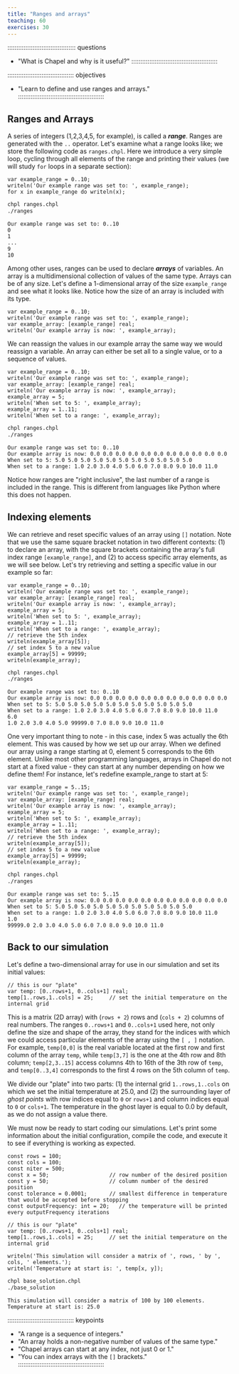 ```yaml
---
title: "Ranges and arrays"
teaching: 60
exercises: 30
---
```


:::::::::::::::::::::::::::::::::::::: questions
- "What is Chapel and why is it useful?"
::::::::::::::::::::::::::::::::::::::::::::::::

::::::::::::::::::::::::::::::::::::: objectives
- "Learn to define and use ranges and arrays."
::::::::::::::::::::::::::::::::::::::::::::::::

## Ranges and Arrays

A series of integers (1,2,3,4,5, for example), is called a **_range_**. Ranges are generated with the `..`
operator. Let's examine what a range looks like; we store the following code as `ranges.chpl`. Here we
introduce a very simple loop, cycling through all elements of the range and printing their values (we will
study `for` loops in a separate section):

```chpl
var example_range = 0..10;
writeln('Our example range was set to: ', example_range);
for x in example_range do writeln(x);
```

```bash
chpl ranges.chpl
./ranges
```

```output
Our example range was set to: 0..10
0
1
...
9
10
```

Among other uses, ranges can be used to declare **_arrays_** of variables. An array is a multidimensional
collection of values of the same type. Arrays can be of any size. Let's define a 1-dimensional array of the
size `example_range` and see what it looks like. Notice how the size of an array is included with its type.

```chpl
var example_range = 0..10;
writeln('Our example range was set to: ', example_range);
var example_array: [example_range] real;
writeln('Our example array is now: ', example_array);
```

We can reassign the values in our example array the same way we would reassign a variable. An array can either
be set all to a single value, or to a sequence of values.

```chpl
var example_range = 0..10;
writeln('Our example range was set to: ', example_range);
var example_array: [example_range] real;
writeln('Our example array is now: ', example_array);
example_array = 5;
writeln('When set to 5: ', example_array);
example_array = 1..11;
writeln('When set to a range: ', example_array);
```

```bash
chpl ranges.chpl
./ranges
```

```output
Our example range was set to: 0..10
Our example array is now: 0.0 0.0 0.0 0.0 0.0 0.0 0.0 0.0 0.0 0.0 0.0
When set to 5: 5.0 5.0 5.0 5.0 5.0 5.0 5.0 5.0 5.0 5.0 5.0
When set to a range: 1.0 2.0 3.0 4.0 5.0 6.0 7.0 8.0 9.0 10.0 11.0
```

Notice how ranges are "right inclusive", the last number of a range is included in the range. This is
different from languages like Python where this does not happen.

## Indexing elements

We can retrieve and reset specific values of an array using `[]` notation. Note that we use the same square
bracket notation in two different contexts: (1) to declare an array, with the square brackets containing the
array's full index range `[example_range]`, and (2) to access specific array elements, as we will see
below. Let's try retrieving and setting a specific value in our example so far:

```chpl
var example_range = 0..10;
writeln('Our example range was set to: ', example_range);
var example_array: [example_range] real;
writeln('Our example array is now: ', example_array);
example_array = 5;
writeln('When set to 5: ', example_array);
example_array = 1..11;
writeln('When set to a range: ', example_array);
// retrieve the 5th index
writeln(example_array[5]);
// set index 5 to a new value
example_array[5] = 99999;
writeln(example_array);
```

```bash
chpl ranges.chpl
./ranges
```

```output
Our example range was set to: 0..10
Our example array is now: 0.0 0.0 0.0 0.0 0.0 0.0 0.0 0.0 0.0 0.0 0.0
When set to 5: 5.0 5.0 5.0 5.0 5.0 5.0 5.0 5.0 5.0 5.0 5.0
When set to a range: 1.0 2.0 3.0 4.0 5.0 6.0 7.0 8.0 9.0 10.0 11.0
6.0
1.0 2.0 3.0 4.0 5.0 99999.0 7.0 8.0 9.0 10.0 11.0
```

One very important thing to note - in this case, index 5 was actually the 6th element. This was caused by how
we set up our array. When we defined our array using a range starting at 0, element 5 corresponds to the 6th
element. Unlike most other programming languages, arrays in Chapel do not start at a fixed value - they can
start at any number depending on how we define them! For instance, let's redefine example_range to start at 5:

```chpl
var example_range = 5..15;
writeln('Our example range was set to: ', example_range);
var example_array: [example_range] real;
writeln('Our example array is now: ', example_array);
example_array = 5;
writeln('When set to 5: ', example_array);
example_array = 1..11;
writeln('When set to a range: ', example_array);
// retrieve the 5th index
writeln(example_array[5]);
// set index 5 to a new value
example_array[5] = 99999;
writeln(example_array);
```

```bash
chpl ranges.chpl
./ranges
```

```output
Our example range was set to: 5..15
Our example array is now: 0.0 0.0 0.0 0.0 0.0 0.0 0.0 0.0 0.0 0.0 0.0
When set to 5: 5.0 5.0 5.0 5.0 5.0 5.0 5.0 5.0 5.0 5.0 5.0
When set to a range: 1.0 2.0 3.0 4.0 5.0 6.0 7.0 8.0 9.0 10.0 11.0
1.0
99999.0 2.0 3.0 4.0 5.0 6.0 7.0 8.0 9.0 10.0 11.0
```

## Back to our simulation

Let's define a two-dimensional array for use in our simulation and set its initial values:

```chpl
// this is our "plate"
var temp: [0..rows+1, 0..cols+1] real;
temp[1..rows,1..cols] = 25;     // set the initial temperature on the internal grid
```

This is a matrix (2D array) with (`rows + 2`) rows and (`cols + 2`) columns of real numbers. The ranges
`0..rows+1` and `0..cols+1` used here, not only define the size and shape of the array, they stand for the
indices with which we could access particular elements of the array using the `[ , ]` notation. For example,
`temp[0,0]` is the real variable located at the first row and first column of the array `temp`, while
`temp[3,7]` is the one at the 4th row and 8th column; `temp[2,3..15]` access columns 4th to 16th of the 3th
row of `temp`, and `temp[0..3,4]` corresponds to the first 4 rows on the 5th column of `temp`.

We divide our "plate" into two parts: (1) the internal grid `1..rows,1..cols` on which we set the initial
temperature at 25.0, and (2) the surrounding layer of *ghost points* with row indices equal to `0` or `rows+1`
and column indices equal to `0` or `cols+1`. The temperature in the ghost layer is equal to 0.0 by default, as
we do not assign a value there.

We must now be ready to start coding our simulations. Let's print some information about the initial
configuration, compile the code, and execute it to see if everything is working as expected.

```chpl
const rows = 100;
const cols = 100;
const niter = 500;
const x = 50;                   // row number of the desired position
const y = 50;                   // column number of the desired position
const tolerance = 0.0001;       // smallest difference in temperature that would be accepted before stopping
const outputFrequency: int = 20;   // the temperature will be printed every outputFrequency iterations

// this is our "plate"
var temp: [0..rows+1, 0..cols+1] real;
temp[1..rows,1..cols] = 25;     // set the initial temperature on the internal grid

writeln('This simulation will consider a matrix of ', rows, ' by ', cols, ' elements.');
writeln('Temperature at start is: ', temp[x, y]);
```

```bash
chpl base_solution.chpl
./base_solution
```

```output
This simulation will consider a matrix of 100 by 100 elements.
Temperature at start is: 25.0
```

::::::::::::::::::::::::::::::::::::: keypoints
- "A range is a sequence of integers."
- "An array holds a non-negative number of values of the same type."
- "Chapel arrays can start at any index, not just 0 or 1."
- "You can index arrays with the `[]` brackets."
::::::::::::::::::::::::::::::::::::::::::::::::
